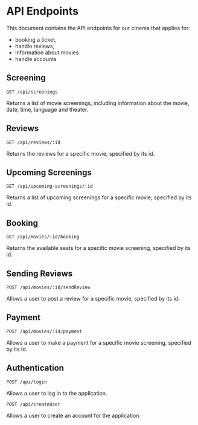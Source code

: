 \
API Endpoints
===============

This document contains the API endpoints for our cinema that applies for:

- booking a ticket,
- handle reviews,
- information about movies
- handle accounts

## Screening

`GET /api/screenings`

Returns a list of movie screenings, including information about the movie, date, time, language and theater.

## Reviews

`GET /api/reviews/:id`

Returns the reviews for a specific movie, specified by its id.

## Upcoming Screenings

`GET /api/upcoming-screenings/:id`

Returns a list of upcoming screenings for a specific movie, specified by its id.

## Booking

`GET /api/movies/:id/booking`

Returns the available seats for a specific movie screening, specified by its id.

## Sending Reviews

`POST /api/movies/:id/sendReview`

Allows a user to post a review for a specific movie, specified by its id.

## Payment

`POST /api/movies/:id/payment`

Allows a user to make a payment for a specific movie screening, specified by its id.

## Authentication

`POST /api/login`

Allows a user to log in to the application.

`POST /api/createUser`

Allows a user to create an account for the application.
